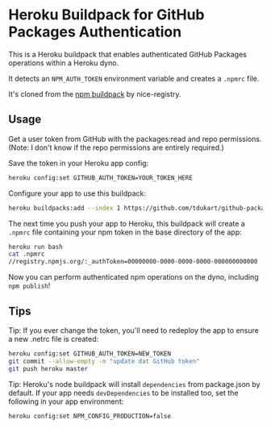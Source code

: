 # Heroku Buildpack for GitHub Packages Authentication

This is a Heroku buildpack that enables authenticated GitHub Packages operations
within a Heroku dyno.

It detects an `NPM_AUTH_TOKEN` environment variable and creates a `.npmrc` file.

It's cloned from the [npm buildpack](https://github.com/nice-registry/npm-buildpack) by nice-registry.

## Usage

Get a user token from GitHub with the packages:read and repo permissions. (Note: I don't know if the repo permissions are entirely required.)

Save the token in your Heroku app config:

```sh
heroku config:set GITHUB_AUTH_TOKEN=YOUR_TOKEN_HERE
```

Configure your app to use this buildpack:

```sh
heroku buildpacks:add --index 1 https://github.com/tdukart/github-packages-buildpack
```

The next time you push your app to Heroku, this buildpack will create a
`.npmrc` file containing your npm token in the base directory of the app:

```sh
heroku run bash
cat .npmrc
//registry.npmjs.org/:_authToken=00000000-0000-0000-0000-000000000000
```

Now you can perform authenticated npm operations on the dyno, including
`npm publish`!

## Tips

Tip: If you ever change the token, you'll need to redeploy the app to
ensure a new .netrc file is created:

```sh
heroku config:set GITHUB_AUTH_TOKEN=NEW_TOKEN
git commit --allow-empty -m "update dat GitHub token"
git push heroku master
```

Tip: Heroku's node buildpack will install `dependencies` from package.json
by default. If your app needs `devDependencies` to be installed too,
set the following in your app environment:

```sh
heroku config:set NPM_CONFIG_PRODUCTION=false
```
